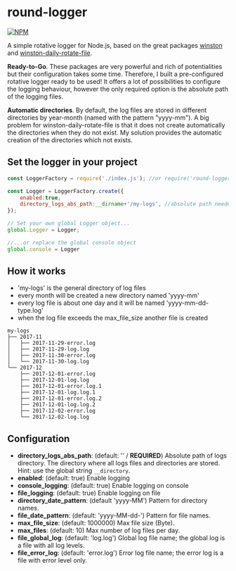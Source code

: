 # round-logger

[![NPM](https://nodei.co/npm/round-logger.png?downloads=true&downloadRank=true)](https://nodei.co/npm/round-logger/)

A simple rotative logger for Node.js, based on the great packages [winston](https://github.com/winstonjs/winston) and [winston-daily-rotate-file](https://github.com/winstonjs/winston-daily-rotate-file/).

**Ready-to-Go**. These packages are very powerful and rich of potentialities but their configuration takes some time. Therefore, I built a pre-configured rotative logger ready to be used! It offers a lot of possibilities to configure the logging behaviour, however the only required option is the absolute path of the logging files.

**Automatic directories**. By default, the log files are stored in different directories by year-month (named with the pattern "yyyy-mm"). A big problem for winston-daily-rotate-file is that it does not create automatically the directories when they do not exist. My solution provides the automatic creation of the directories which not exists.


## Set the logger in your project
```javascript
const LoggerFactory = require('./index.js'); //or require('round-logger');

const Logger = LoggerFactory.create({
    enabled:true,
    directory_logs_abs_path:__dirname+'/my-logs', //absolute path needed
});

// Set your own global Logger object...
global.Logger = Logger;

//...or replace the global console object
global.console = Logger
```

## How it works
* 'my-logs' is the general directory of log files
* every month will be created a new directory named 'yyyy-mm'
* every log file is about one day and it will be named 'yyyy-mm-dd-type.log'
* when the log file exceeds the max_file_size another file is created
```
my-logs
├── 2017-11
│   ├── 2017-11-29-error.log
│   ├── 2017-11-29-log.log
│   ├── 2017-11-30-error.log
│   └── 2017-11-30-log.log
└── 2017-12
    ├── 2017-12-01-error.log
    ├── 2017-12-01-log.log
    ├── 2017-12-01-error.log.1
    ├── 2017-12-01-log.log.1
    ├── 2017-12-01-error.log.2
    ├── 2017-12-01-log.log.2
    ├── 2017-12-02-error.log
    └── 2017-12-02-log.log
```


## Configuration
* **directory_logs_abs_path**: (default: '' / **REQUIRED**) Absolute path of logs directory. The directory where all logs files and directories are stored. Hint: use the global string `__directory`.
* **enabled**: (default: true) Enable logging
* **console_logging**: (default: true) Enable logging on console
* **file_logging**: (default: true) Enable logging on file
* **directory_date_pattern**: (default 'yyyy-MM') Pattern for directory names.
* **file_date_pattern**: (default: 'yyyy-MM-dd-') Pattern for file names.
* **max_file_size**: (default: 1000000) Max file size (Byte).
* **max_files**: (default: 10) Max number of log files per day.
* **file_global_log**: (default: 'log.log') Global log file name; the global log is a file with all log levels.
* **file_error_log**: (default: 'error.log') Error log file name; the error log is a file with error level only.
